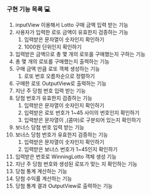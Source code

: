 ### 구현 기능 목록 💻

1. inputView 이용해서 Lotto 구매 금액 입력 받는 기능
2. 사용자가 입력한 로또 금액이 유효한지 검증하는 기능
   1. 입력받은 문자열이 숫자인지 확인하기
   2. 1000원 단위인지 확인하기
3. 입력받은 금액으로 총 몇 개의 로또를 구매했는지 구하는 기능
4. 총 몇 개의 로또를 구매했는지 출력하는 기능
5. 구매 금액 만큼 로또 객체 생성하는 기능
   1. 로또 번호 오름차순으로 정렬하기
6. 구매한 로또 OutputView로 출력하는 기능
7. 지난 주 당첨 번호 입력 받는 기능
8. 당첨 번호가 유효한지 검증하는 기능
   1. 입력받은 문자열이 숫자인지 확인하기
   2. 입력받은 로또 번호가 1~45 사이의 번호인지 확인하기
   3. 입력받은 문자열이 ,(콤마)로 구분되어 있는지 확인하기
9. 보너스 당첨 번호 입력 받는 기능
10. 보너스 당첨 번호가 유효한지 검증하는 기능
    1. 입력받은 문자열이 숫자인지 확인하기
    2. 입력받은 보너스 번호가 1~45인지 확인하기
11. 입력받은 번호로 WinningLotto 객체 생성 기능
12. 지난 주 당첨 번호와 생성된 로또가 맞는 지 확인하는 기능
13. 당첨 통계 계산하는 기능
14. 당첨 수익률 계산하는 기능
15. 당첨 통계 결과 OutputView로 출력하는 기능